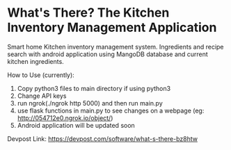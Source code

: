# What's There? The Kitchen Inventory Management Application
Smart home Kitchen inventory management system. Ingredients and recipe search with android application using MangoDB database and current kitchen ingredients.

How to Use (currently):

1. Copy python3 files to main directory if using python3
2. Change API keys 
3. run ngrok(./ngrok http 5000) and then run main.py
4. use flask functions in main.py to see changes on a webpage (eg: http://054712e0.ngrok.io/object/)
5. Android application will be updated soon


Devpost Link: https://devpost.com/software/what-s-there-bz8htw

